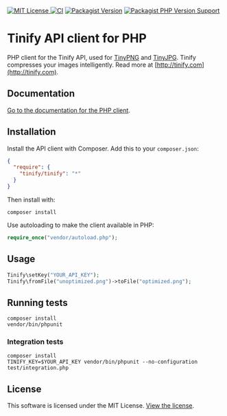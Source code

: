 [![MIT License](http://img.shields.io/badge/license-MIT-green.svg) ](https://github.com/tinify/tinify-php/blob/main/LICENSE)
[![CI](https://github.com/tinify/tinify-php/actions/workflows/ci-cd.yml/badge.svg)](https://github.com/tinify/tinify-php/actions/workflows/ci-cd.yml)
[![Packagist Version](https://img.shields.io/packagist/v/tinify/tinify)](https://packagist.org/packages/tinify/tinify)
[![Packagist PHP Version Support](https://img.shields.io/packagist/php-v/tinify/tinify)](https://packagist.org/packages/tinify/tinify)

# Tinify API client for PHP

PHP client for the Tinify API, used for [TinyPNG](https://tinypng.com) and [TinyJPG](https://tinyjpg.com). Tinify compresses your images intelligently. Read more at [http://tinify.com](http://tinify.com).

## Documentation

[Go to the documentation for the PHP client](https://tinypng.com/developers/reference/php).

## Installation

Install the API client with Composer. Add this to your `composer.json`:

```json
{
  "require": {
    "tinify/tinify": "*"
  }
}
```

Then install with:

```
composer install
```

Use autoloading to make the client available in PHP:

```php
require_once("vendor/autoload.php");
```

## Usage

```php
Tinify\setKey("YOUR_API_KEY");
Tinify\fromFile("unoptimized.png")->toFile("optimized.png");
```

## Running tests

```
composer install
vendor/bin/phpunit
```

### Integration tests

```
composer install
TINIFY_KEY=$YOUR_API_KEY vendor/bin/phpunit --no-configuration test/integration.php
```

## License

This software is licensed under the MIT License. [View the license](LICENSE).
